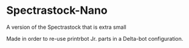 Spectrastock-Nano
=================

A version of the Spectrastock that is extra small


Made in order to re-use printrbot Jr. parts in a Delta-bot configuration.